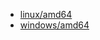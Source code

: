 
* <a href="https://caddyserver.com/api/download?os=linux&arch=amd64&p=github.com%2Fgreenpau%2Fcaddy-auth-portal%40v1.4.12&p=github.com%2Fgreenpau%2Fcaddy-auth-jwt%40v1.3.10&p=github.com%2Fgreenpau%2Fcaddy-trace%40v1.1.7" target="_blank">linux/amd64</a>
* <a href="https://caddyserver.com/api/download?os=windows&arch=amd64&p=github.com%2Fgreenpau%2Fcaddy-auth-portal%40v1.4.12&p=github.com%2Fgreenpau%2Fcaddy-auth-jwt%40v1.3.10&p=github.com%2Fgreenpau%2Fcaddy-trace%40v1.1.7" target="_blank">windows/amd64</a>
